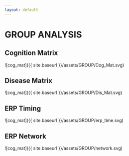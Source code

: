 ```yaml
---
layout: default
---
```


# GROUP ANALYSIS

## Cognition Matrix
![cog_mat]({{ site.baseurl }}/assets/GROUP/Cog_Mat.svg)

## Disease Matrix
![cog_mat]({{ site.baseurl }}/assets/GROUP/Dis_Mat.svg)

## ERP Timing
![cog_mat]({{ site.baseurl }}/assets/GROUP/erp_time.svg)

## ERP Network
![cog_mat]({{ site.baseurl }}/assets/GROUP/network.svg)